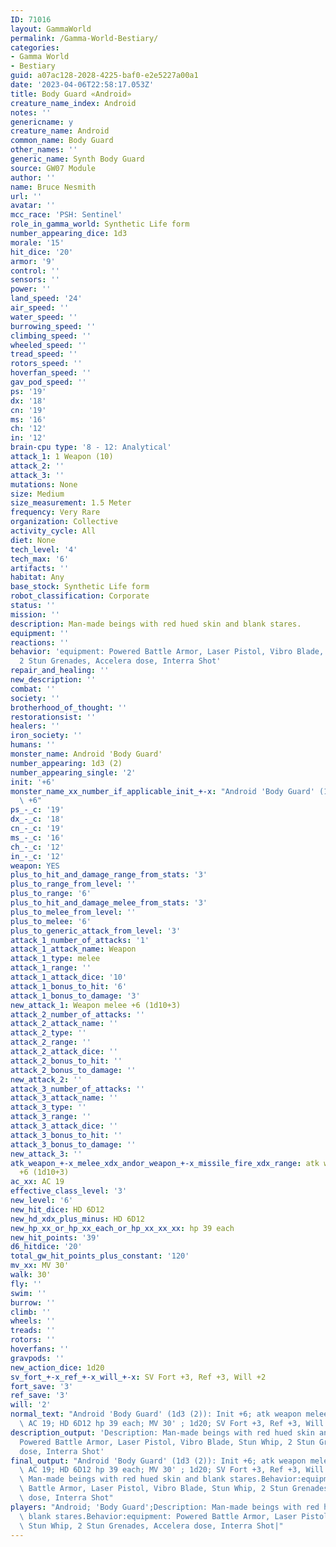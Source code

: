 ```yaml
---
ID: 71016
layout: GammaWorld
permalink: /Gamma-World-Bestiary/
categories:
- Gamma World
- Bestiary
guid: a07ac128-2028-4225-baf0-e2e5227a00a1
date: '2023-04-06T22:58:17.053Z'
title: Body Guard «Android»
creature_name_index: Android
notes: ''
genericname: y
creature_name: Android
common_name: Body Guard
other_names: ''
generic_name: Synth Body Guard
source: GW07 Module
author: ''
name: Bruce Nesmith
url: ''
avatar: ''
mcc_race: 'PSH: Sentinel'
role_in_gamma_world: Synthetic Life form
number_appearing_dice: 1d3
morale: '15'
hit_dice: '20'
armor: '9'
control: ''
sensors: ''
power: ''
land_speed: '24'
air_speed: ''
water_speed: ''
burrowing_speed: ''
climbing_speed: ''
wheeled_speed: ''
tread_speed: ''
rotors_speed: ''
hoverfan_speed: ''
gav_pod_speed: ''
ps: '19'
dx: '18'
cn: '19'
ms: '16'
ch: '12'
in: '12'
brain-cpu type: '8 - 12: Analytical'
attack_1: 1 Weapon (10)
attack_2: ''
attack_3: ''
mutations: None
size: Medium
size_measurement: 1.5 Meter
frequency: Very Rare
organization: Collective
activity_cycle: All
diet: None
tech_level: '4'
tech_max: '6'
artifacts: ''
habitat: Any
base_stock: Synthetic Life form
robot_classification: Corporate
status: ''
mission: ''
description: Man-made beings with red hued skin and blank stares.
equipment: ''
reactions: ''
behavior: 'equipment: Powered Battle Armor, Laser Pistol, Vibro Blade, Stun Whip,
  2 Stun Grenades, Accelera dose, Interra Shot'
repair_and_healing: ''
new_description: ''
combat: ''
society: ''
brotherhood_of_thought: ''
restorationsist: ''
healers: ''
iron_society: ''
humans: ''
monster_name: Android 'Body Guard'
number_appearing: 1d3 (2)
number_appearing_single: '2'
init: '+6'
monster_name_xx_number_if_applicable_init_+-x: "Android 'Body Guard' (1d3 (2)): Init\
  \ +6"
ps_-_c: '19'
dx_-_c: '18'
cn_-_c: '19'
ms_-_c: '16'
ch_-_c: '12'
in_-_c: '12'
weapon: YES
plus_to_hit_and_damage_range_from_stats: '3'
plus_to_range_from_level: ''
plus_to_range: '6'
plus_to_hit_and_damage_melee_from_stats: '3'
plus_to_melee_from_level: ''
plus_to_melee: '6'
plus_to_generic_attack_from_level: '3'
attack_1_number_of_attacks: '1'
attack_1_attack_name: Weapon
attack_1_type: melee
attack_1_range: ''
attack_1_attack_dice: '10'
attack_1_bonus_to_hit: '6'
attack_1_bonus_to_damage: '3'
new_attack_1: Weapon melee +6 (1d10+3)
attack_2_number_of_attacks: ''
attack_2_attack_name: ''
attack_2_type: ''
attack_2_range: ''
attack_2_attack_dice: ''
attack_2_bonus_to_hit: ''
attack_2_bonus_to_damage: ''
new_attack_2: ''
attack_3_number_of_attacks: ''
attack_3_attack_name: ''
attack_3_type: ''
attack_3_range: ''
attack_3_attack_dice: ''
attack_3_bonus_to_hit: ''
attack_3_bonus_to_damage: ''
new_attack_3: ''
atk_weapon_+-x_melee_xdx_andor_weapon_+-x_missile_fire_xdx_range: atk weapon melee
  +6 (1d10+3)
ac_xx: AC 19
effective_class_level: '3'
new_level: '6'
new_hit_dice: HD 6D12
new_hd_xdx_plus_minus: HD 6D12
new_hp_xx_or_hp_xx_each_or_hp_xx_xx_xx: hp 39 each
new_hit_points: '39'
d6_hitdice: '20'
total_gw_hit_points_plus_constant: '120'
mv_xx: MV 30'
walk: 30'
fly: ''
swim: ''
burrow: ''
climb: ''
wheels: ''
treads: ''
rotors: ''
hoverfans: ''
gravpods: ''
new_action_dice: 1d20
sv_fort_+-x_ref_+-x_will_+-x: SV Fort +3, Ref +3, Will +2
fort_save: '3'
ref_save: '3'
will: '2'
normal_text: "Android 'Body Guard' (1d3 (2)): Init +6; atk weapon melee +6 (1d10+3);\
  \ AC 19; HD 6D12 hp 39 each; MV 30' ; 1d20; SV Fort +3, Ref +3, Will +2"
description_output: 'Description: Man-made beings with red hued skin and blank stares.Behavior:equipment:
  Powered Battle Armor, Laser Pistol, Vibro Blade, Stun Whip, 2 Stun Grenades, Accelera
  dose, Interra Shot'
final_output: "Android 'Body Guard' (1d3 (2)): Init +6; atk weapon melee +6 (1d10+3);\
  \ AC 19; HD 6D12 hp 39 each; MV 30' ; 1d20; SV Fort +3, Ref +3, Will +2NoneDescription:\
  \ Man-made beings with red hued skin and blank stares.Behavior:equipment: Powered\
  \ Battle Armor, Laser Pistol, Vibro Blade, Stun Whip, 2 Stun Grenades, Accelera\
  \ dose, Interra Shot"
players: "Android; 'Body Guard';Description: Man-made beings with red hued skin and\
  \ blank stares.Behavior:equipment: Powered Battle Armor, Laser Pistol, Vibro Blade,\
  \ Stun Whip, 2 Stun Grenades, Accelera dose, Interra Shot|"
---
```

</br>